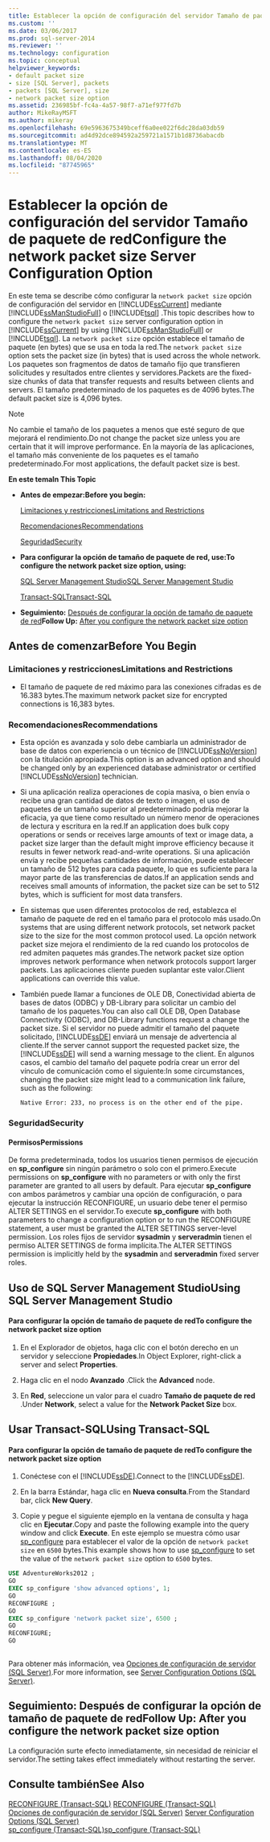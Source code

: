 ```yaml
---
title: Establecer la opción de configuración del servidor Tamaño de paquete de red | Microsoft Docs
ms.custom: ''
ms.date: 03/06/2017
ms.prod: sql-server-2014
ms.reviewer: ''
ms.technology: configuration
ms.topic: conceptual
helpviewer_keywords:
- default packet size
- size [SQL Server], packets
- packets [SQL Server], size
- network packet size option
ms.assetid: 236985bf-fc4a-4a57-98f7-a71ef977fd7b
author: MikeRayMSFT
ms.author: mikeray
ms.openlocfilehash: 69e5963675349bceff6a0ee022f6dc28da03db59
ms.sourcegitcommit: ad4d92dce894592a259721a1571b1d8736abacdb
ms.translationtype: MT
ms.contentlocale: es-ES
ms.lasthandoff: 08/04/2020
ms.locfileid: "87745965"
---
```

# <a name="configure-the-network-packet-size-server-configuration-option"></a><span data-ttu-id="bb944-102">Establecer la opción de configuración del servidor Tamaño de paquete de red</span><span class="sxs-lookup"><span data-stu-id="bb944-102">Configure the network packet size Server Configuration Option</span></span>
  <span data-ttu-id="bb944-103">En este tema se describe cómo configurar la `network packet size` opción de configuración del servidor en [!INCLUDE[ssCurrent](../../includes/sscurrent-md.md)] mediante [!INCLUDE[ssManStudioFull](../../includes/ssmanstudiofull-md.md)] o [!INCLUDE[tsql](../../includes/tsql-md.md)] .</span><span class="sxs-lookup"><span data-stu-id="bb944-103">This topic describes how to configure the `network packet size` server configuration option in [!INCLUDE[ssCurrent](../../includes/sscurrent-md.md)] by using [!INCLUDE[ssManStudioFull](../../includes/ssmanstudiofull-md.md)] or [!INCLUDE[tsql](../../includes/tsql-md.md)].</span></span> <span data-ttu-id="bb944-104">La `network packet size` opción establece el tamaño de paquete (en bytes) que se usa en toda la red.</span><span class="sxs-lookup"><span data-stu-id="bb944-104">The `network packet size` option sets the packet size (in bytes) that is used across the whole network.</span></span> <span data-ttu-id="bb944-105">Los paquetes son fragmentos de datos de tamaño fijo que transfieren solicitudes y resultados entre clientes y servidores.</span><span class="sxs-lookup"><span data-stu-id="bb944-105">Packets are the fixed-size chunks of data that transfer requests and results between clients and servers.</span></span> <span data-ttu-id="bb944-106">El tamaño predeterminado de los paquetes es de 4096 bytes.</span><span class="sxs-lookup"><span data-stu-id="bb944-106">The default packet size is 4,096 bytes.</span></span>  
  
> [!NOTE]  
>  <span data-ttu-id="bb944-107">No cambie el tamaño de los paquetes a menos que esté seguro de que mejorará el rendimiento.</span><span class="sxs-lookup"><span data-stu-id="bb944-107">Do not change the packet size unless you are certain that it will improve performance.</span></span> <span data-ttu-id="bb944-108">En la mayoría de las aplicaciones, el tamaño más conveniente de los paquetes es el tamaño predeterminado.</span><span class="sxs-lookup"><span data-stu-id="bb944-108">For most applications, the default packet size is best.</span></span>  
  
 <span data-ttu-id="bb944-109">**En este tema**</span><span class="sxs-lookup"><span data-stu-id="bb944-109">**In This Topic**</span></span>  
  
-   <span data-ttu-id="bb944-110">**Antes de empezar:**</span><span class="sxs-lookup"><span data-stu-id="bb944-110">**Before you begin:**</span></span>  
  
     [<span data-ttu-id="bb944-111">Limitaciones y restricciones</span><span class="sxs-lookup"><span data-stu-id="bb944-111">Limitations and Restrictions</span></span>](#Restrictions)  
  
     [<span data-ttu-id="bb944-112">Recomendaciones</span><span class="sxs-lookup"><span data-stu-id="bb944-112">Recommendations</span></span>](#Recommendations)  
  
     [<span data-ttu-id="bb944-113">Seguridad</span><span class="sxs-lookup"><span data-stu-id="bb944-113">Security</span></span>](#Security)  
  
-   <span data-ttu-id="bb944-114">**Para configurar la opción de tamaño de paquete de red, use:**</span><span class="sxs-lookup"><span data-stu-id="bb944-114">**To configure the network packet size option, using:**</span></span>  
  
     [<span data-ttu-id="bb944-115">SQL Server Management Studio</span><span class="sxs-lookup"><span data-stu-id="bb944-115">SQL Server Management Studio</span></span>](#SSMSProcedure)  
  
     [<span data-ttu-id="bb944-116">Transact-SQL</span><span class="sxs-lookup"><span data-stu-id="bb944-116">Transact-SQL</span></span>](#TsqlProcedure)  
  
-   <span data-ttu-id="bb944-117">**Seguimiento:**  [Después de configurar la opción de tamaño de paquete de red](#FollowUp)</span><span class="sxs-lookup"><span data-stu-id="bb944-117">**Follow Up:**  [After you configure the network packet size option](#FollowUp)</span></span>  
  
##  <a name="before-you-begin"></a><a name="BeforeYouBegin"></a> <span data-ttu-id="bb944-118">Antes de comenzar</span><span class="sxs-lookup"><span data-stu-id="bb944-118">Before You Begin</span></span>  
  
###  <a name="limitations-and-restrictions"></a><a name="Restrictions"></a> <span data-ttu-id="bb944-119">Limitaciones y restricciones</span><span class="sxs-lookup"><span data-stu-id="bb944-119">Limitations and Restrictions</span></span>  
  
-   <span data-ttu-id="bb944-120">El tamaño de paquete de red máximo para las conexiones cifradas es de 16.383 bytes.</span><span class="sxs-lookup"><span data-stu-id="bb944-120">The maximum network packet size for encrypted connections is 16,383 bytes.</span></span>  
  
###  <a name="recommendations"></a><a name="Recommendations"></a> <span data-ttu-id="bb944-121">Recomendaciones</span><span class="sxs-lookup"><span data-stu-id="bb944-121">Recommendations</span></span>  
  
-   <span data-ttu-id="bb944-122">Esta opción es avanzada y solo debe cambiarla un administrador de base de datos con experiencia o un técnico de [!INCLUDE[ssNoVersion](../../includes/ssnoversion-md.md)] con la titulación apropiada.</span><span class="sxs-lookup"><span data-stu-id="bb944-122">This option is an advanced option and should be changed only by an experienced database administrator or certified [!INCLUDE[ssNoVersion](../../includes/ssnoversion-md.md)] technician.</span></span>  
  
-   <span data-ttu-id="bb944-123">Si una aplicación realiza operaciones de copia masiva, o bien envía o recibe una gran cantidad de datos de texto o imagen, el uso de paquetes de un tamaño superior al predeterminado podría mejorar la eficacia, ya que tiene como resultado un número menor de operaciones de lectura y escritura en la red.</span><span class="sxs-lookup"><span data-stu-id="bb944-123">If an application does bulk copy operations or sends or receives large amounts of text or image data, a packet size larger than the default might improve efficiency because it results in fewer network read-and-write operations.</span></span> <span data-ttu-id="bb944-124">Si una aplicación envía y recibe pequeñas cantidades de información, puede establecer un tamaño de 512 bytes para cada paquete, lo que es suficiente para la mayor parte de las transferencias de datos.</span><span class="sxs-lookup"><span data-stu-id="bb944-124">If an application sends and receives small amounts of information, the packet size can be set to 512 bytes, which is sufficient for most data transfers.</span></span>  
  
-   <span data-ttu-id="bb944-125">En sistemas que usen diferentes protocolos de red, establezca el tamaño de paquete de red en el tamaño para el protocolo más usado.</span><span class="sxs-lookup"><span data-stu-id="bb944-125">On systems that are using different network protocols, set network packet size to the size for the most common protocol used.</span></span> <span data-ttu-id="bb944-126">La opción network packet size mejora el rendimiento de la red cuando los protocolos de red admiten paquetes más grandes.</span><span class="sxs-lookup"><span data-stu-id="bb944-126">The network packet size option improves network performance when network protocols support larger packets.</span></span> <span data-ttu-id="bb944-127">Las aplicaciones cliente pueden suplantar este valor.</span><span class="sxs-lookup"><span data-stu-id="bb944-127">Client applications can override this value.</span></span>  
  
-   <span data-ttu-id="bb944-128">También puede llamar a funciones de OLE DB, Conectividad abierta de bases de datos (ODBC) y DB-Library para solicitar un cambio del tamaño de los paquetes.</span><span class="sxs-lookup"><span data-stu-id="bb944-128">You can also call OLE DB, Open Database Connectivity (ODBC), and DB-Library functions request a change the packet size.</span></span> <span data-ttu-id="bb944-129">Si el servidor no puede admitir el tamaño del paquete solicitado, [!INCLUDE[ssDE](../../includes/ssde-md.md)] enviará un mensaje de advertencia al cliente.</span><span class="sxs-lookup"><span data-stu-id="bb944-129">If the server cannot support the requested packet size, the [!INCLUDE[ssDE](../../includes/ssde-md.md)] will send a warning message to the client.</span></span> <span data-ttu-id="bb944-130">En algunos casos, el cambio del tamaño del paquete podría crear un error del vínculo de comunicación como el siguiente:</span><span class="sxs-lookup"><span data-stu-id="bb944-130">In some circumstances, changing the packet size might lead to a communication link failure, such as the following:</span></span>  
  
     `Native Error: 233, no process is on the other end of the pipe.`  
  
###  <a name="security"></a><a name="Security"></a> <span data-ttu-id="bb944-131">Seguridad</span><span class="sxs-lookup"><span data-stu-id="bb944-131">Security</span></span>  
  
####  <a name="permissions"></a><a name="Permissions"></a> <span data-ttu-id="bb944-132">Permisos</span><span class="sxs-lookup"><span data-stu-id="bb944-132">Permissions</span></span>  
 <span data-ttu-id="bb944-133">De forma predeterminada, todos los usuarios tienen permisos de ejecución en **sp_configure** sin ningún parámetro o solo con el primero.</span><span class="sxs-lookup"><span data-stu-id="bb944-133">Execute permissions on **sp_configure** with no parameters or with only the first parameter are granted to all users by default.</span></span> <span data-ttu-id="bb944-134">Para ejecutar **sp_configure** con ambos parámetros y cambiar una opción de configuración, o para ejecutar la instrucción RECONFIGURE, un usuario debe tener el permiso ALTER SETTINGS en el servidor.</span><span class="sxs-lookup"><span data-stu-id="bb944-134">To execute **sp_configure** with both parameters to change a configuration option or to run the RECONFIGURE statement, a user must be granted the ALTER SETTINGS server-level permission.</span></span> <span data-ttu-id="bb944-135">Los roles fijos de servidor **sysadmin** y **serveradmin** tienen el permiso ALTER SETTINGS de forma implícita.</span><span class="sxs-lookup"><span data-stu-id="bb944-135">The ALTER SETTINGS permission is implicitly held by the **sysadmin** and **serveradmin** fixed server roles.</span></span>  
  
##  <a name="using-sql-server-management-studio"></a><a name="SSMSProcedure"></a> <span data-ttu-id="bb944-136">Uso de SQL Server Management Studio</span><span class="sxs-lookup"><span data-stu-id="bb944-136">Using SQL Server Management Studio</span></span>  
  
#### <a name="to-configure-the-network-packet-size-option"></a><span data-ttu-id="bb944-137">Para configurar la opción de tamaño de paquete de red</span><span class="sxs-lookup"><span data-stu-id="bb944-137">To configure the network packet size option</span></span>  
  
1.  <span data-ttu-id="bb944-138">En el Explorador de objetos, haga clic con el botón derecho en un servidor y seleccione **Propiedades**.</span><span class="sxs-lookup"><span data-stu-id="bb944-138">In Object Explorer, right-click a server and select **Properties**.</span></span>  
  
2.  <span data-ttu-id="bb944-139">Haga clic en el nodo **Avanzado** .</span><span class="sxs-lookup"><span data-stu-id="bb944-139">Click the **Advanced** node.</span></span>  
  
3.  <span data-ttu-id="bb944-140">En **Red**, seleccione un valor para el cuadro **Tamaño de paquete de red** .</span><span class="sxs-lookup"><span data-stu-id="bb944-140">Under **Network**, select a value for the **Network Packet Size** box.</span></span>  
  
##  <a name="using-transact-sql"></a><a name="TsqlProcedure"></a> <span data-ttu-id="bb944-141">Usar Transact-SQL</span><span class="sxs-lookup"><span data-stu-id="bb944-141">Using Transact-SQL</span></span>  
  
#### <a name="to-configure-the-network-packet-size-option"></a><span data-ttu-id="bb944-142">Para configurar la opción de tamaño de paquete de red</span><span class="sxs-lookup"><span data-stu-id="bb944-142">To configure the network packet size option</span></span>  
  
1.  <span data-ttu-id="bb944-143">Conéctese con el [!INCLUDE[ssDE](../../includes/ssde-md.md)].</span><span class="sxs-lookup"><span data-stu-id="bb944-143">Connect to the [!INCLUDE[ssDE](../../includes/ssde-md.md)].</span></span>  
  
2.  <span data-ttu-id="bb944-144">En la barra Estándar, haga clic en **Nueva consulta**.</span><span class="sxs-lookup"><span data-stu-id="bb944-144">From the Standard bar, click **New Query**.</span></span>  
  
3.  <span data-ttu-id="bb944-145">Copie y pegue el siguiente ejemplo en la ventana de consulta y haga clic en **Ejecutar**.</span><span class="sxs-lookup"><span data-stu-id="bb944-145">Copy and paste the following example into the query window and click **Execute**.</span></span> <span data-ttu-id="bb944-146">En este ejemplo se muestra cómo usar [sp_configure](/sql/relational-databases/system-stored-procedures/sp-configure-transact-sql) para establecer el valor de la opción de `network packet size` en `6500` bytes.</span><span class="sxs-lookup"><span data-stu-id="bb944-146">This example shows how to use [sp_configure](/sql/relational-databases/system-stored-procedures/sp-configure-transact-sql) to set the value of the `network packet size` option to `6500` bytes.</span></span>  
  
```sql  
USE AdventureWorks2012 ;  
GO  
EXEC sp_configure 'show advanced options', 1;  
GO  
RECONFIGURE ;  
GO  
EXEC sp_configure 'network packet size', 6500 ;  
GO  
RECONFIGURE;  
GO  
  
```  
  
 <span data-ttu-id="bb944-147">Para obtener más información, vea [Opciones de configuración de servidor &#40;SQL Server&#41;](server-configuration-options-sql-server.md).</span><span class="sxs-lookup"><span data-stu-id="bb944-147">For more information, see [Server Configuration Options &#40;SQL Server&#41;](server-configuration-options-sql-server.md).</span></span>  
  
##  <a name="follow-up-after-you-configure-the-network-packet-size-option"></a><a name="FollowUp"></a> <span data-ttu-id="bb944-148">Seguimiento: Después de configurar la opción de tamaño de paquete de red</span><span class="sxs-lookup"><span data-stu-id="bb944-148">Follow Up: After you configure the network packet size option</span></span>  
 <span data-ttu-id="bb944-149">La configuración surte efecto inmediatamente, sin necesidad de reiniciar el servidor.</span><span class="sxs-lookup"><span data-stu-id="bb944-149">The setting takes effect immediately without restarting the server.</span></span>  
  
## <a name="see-also"></a><span data-ttu-id="bb944-150">Consulte también</span><span class="sxs-lookup"><span data-stu-id="bb944-150">See Also</span></span>  
 <span data-ttu-id="bb944-151">[RECONFIGURE &#40;Transact-SQL&#41;](/sql/t-sql/language-elements/reconfigure-transact-sql) </span><span class="sxs-lookup"><span data-stu-id="bb944-151">[RECONFIGURE &#40;Transact-SQL&#41;](/sql/t-sql/language-elements/reconfigure-transact-sql) </span></span>  
 <span data-ttu-id="bb944-152">[Opciones de configuración de servidor &#40;SQL Server&#41;](server-configuration-options-sql-server.md) </span><span class="sxs-lookup"><span data-stu-id="bb944-152">[Server Configuration Options &#40;SQL Server&#41;](server-configuration-options-sql-server.md) </span></span>  
 [<span data-ttu-id="bb944-153">sp_configure &#40;Transact-SQL&#41;</span><span class="sxs-lookup"><span data-stu-id="bb944-153">sp_configure &#40;Transact-SQL&#41;</span></span>](/sql/relational-databases/system-stored-procedures/sp-configure-transact-sql)  
  
  
